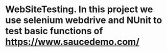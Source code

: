 # WebSiteTesting. In this project we use selenium webdrive and NUnit to test basic functions of https://www.saucedemo.com/
